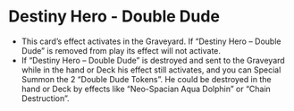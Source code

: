 # Destiny Hero - Double Dude

*   This card’s effect activates in the Graveyard. If “Destiny Hero – Double Dude” is removed from play its effect will not activate.
*   If “Destiny Hero – Double Dude” is destroyed and sent to the Graveyard while in the hand or Deck his effect still activates, and you can Special Summon the 2 “Double Dude Tokens”. He could be destroyed in the hand or Deck by effects like “Neo-Spacian Aqua Dolphin” or “Chain Destruction”.
